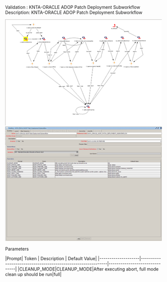
Validation : KNTA-ORACLE ADOP Patch Deployment Subworkflow
Description: KNTA-ORACLE ADOP Patch Deployment Subworkflow
  
<img src="./KNTA-ORACLE ADOP Patch Deployment Subworkflow_layout.PNG" width=800/>
<img src="./KNTA-ORACLE ADOP Patch Deployment Subworkflow.PNG" width=800/>

Parameters

|Prompt|   Token                                          | Description                       | Default Value|
|--------------------|-------------------------------------------------------------|-------------------------------|
|CLEANUP_MODE|CLEANUP_MODE|After executing abort, full mode clean up should be run|full|